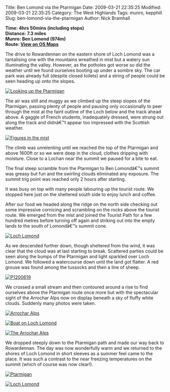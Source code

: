 Title: Ben Lomond via the Ptarmigan
Date: 2009-03-21 22:35:25
Modified: 2009-03-21 22:35:25
Category: The West Highlands
Tags: munro, kepphill
Slug: ben-lomond-via-the-ptarmigan
Author: Nick Bramhall

**Time: 4hrs 50mins (including stops)  
Distance: 7.3 miles  
Munro: Ben Lomond (974m)  
Route: [View on OS Maps](https://www.invertedworld.co.uk/trip/303)**



The drive to Rowardennan on the eastern shore of Loch Lomond was a tantalising one with the mountains wreathed in mist but a watery sun illuminating the valley. However, as the potholes got worse so did the weather until we found ourselves booting up under a sombre sky. The car park was already full (despite closed toilets) and a string of people could be seen heading up onto the slopes.

<!--more-->

[![Looking up the Ptarmigan](http://farm4.static.flickr.com/3451/3379656747_699aae656b_b.jpg)](http://www.flickr.com/photos/53725815@N00/3379656747)



The air was still and muggy as we climbed up the steep slopes of the Ptarmigan, passing plenty of people and pausing only occasionally to peer through the mist at the faint outline of the Loch below and the track ahead above. A gaggle of French students, inadequately dressed, were strung out along the track and didnâ€™t appear too impressed with the Scottish weather.



[![Figures in the mist](http://farm4.static.flickr.com/3458/3380493374_ca90609e56_b.jpg)](http://www.flickr.com/photos/53725815@N00/3380493374)



The climb was unrelenting until we reached the top of the Ptarmigan and above 1600ft or so we were deep in the cloud, clothes dripping with moisture. Close to a Lochan near the summit we paused for a bite to eat.



The final steep scramble from the Ptarmigan to Ben Lomondâ€™s summit was greasy but fun and the swirling clouds eliminated any exposure. The summit trig point was reached only 2 hours after starting.



It was busy on top with many people labouring up the tourist route. We stopped here just on the sheltered south side to enjoy lunch and coffee.



After our food we headed along the ridge on the north side checking out some impressive cornicing and scrambling on the rocks above the tourist route. We emerged from the mist and joined the Tourist Path for a few hundred metres before turning off again and striking out into the empty lands to the south of Lomondâ€™s summit cone.



[![Loch Lomond](http://farm4.static.flickr.com/3580/3380502932_82c41e64d3_b.jpg)](http://www.flickr.com/photos/53725815@N00/3380502932)



As we descended further down, though sheltered from the wind, it was clear that the cloud was at last starting to break. Scattered parties could be seen along the bumps of the Ptarmigan and light sparkled over Loch Lomond. We followed a watercourse down until the land got flatter. A red grouse was found among the tussocks and then a line of sheep.



[![P1200619](http://farm4.static.flickr.com/3593/3376303917_fde04f116b_b.jpg)](http://www.flickr.com/photos/53725815@N00/3376303917) 



We crossed a small stream and then contoured around a rise to find ourselves above the Ptarmigan route once more but with the spectacular sight of the Arrochar Alps now on display beneath a sky of fluffy white clouds. Suddenly many photos were taken.



[![Arrochar Alps](http://farm4.static.flickr.com/3604/3379783795_52e2d0f27d_b.jpg)](http://www.flickr.com/photos/53725815@N00/3379783795)



[![Boat on Loch Lomond](http://farm4.static.flickr.com/3542/3380621382_44e18eae81_b.jpg)](http://www.flickr.com/photos/53725815@N00/3380621382)



[![The Arrochar Alps](http://farm4.static.flickr.com/3585/3379926139_9c7c2d2c99_b.jpg)](http://www.flickr.com/photos/53725815@N00/3379926139)



We dropped steeply down to the Ptarmigan path and made our way back to Rowardennan. The day was now wonderfully warm and we returned to the shores of Loch Lomond in short sleeves as a summer feel came to the place. It was such a contrast to the near freezing temperatures on the summit (which of course was now clear!).



[![Ptarmigan](http://farm4.static.flickr.com/3460/3379779829_bd8b4aac7e_b.jpg)](http://www.flickr.com/photos/53725815@N00/3379779829)



[![Loch Lomond](http://farm4.static.flickr.com/3608/3380656470_ef0d59f879_b.jpg)](http://www.flickr.com/photos/53725815@N00/3380656470)
